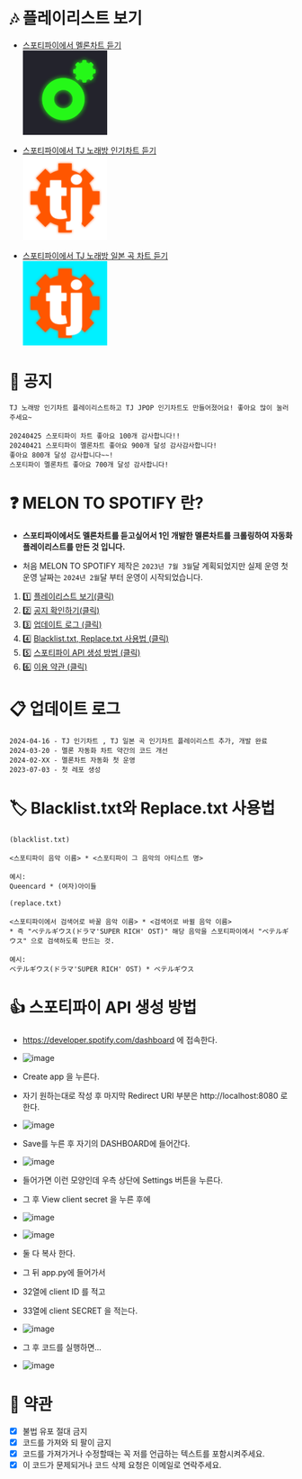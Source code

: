 # 🎶 플레이리스트 보기
- [스포티파이에서 멜론차트 듣기](https://open.spotify.com/playlist/20R8anptqFQTGk4P2X6dRp?si=e5098eae6e6645ea)<br>
[<img src="img/Melon.png" width=150 />](https://open.spotify.com/playlist/20R8anptqFQTGk4P2X6dRp?si=e5098eae6e6645ea)<br>

- [스포티파이에서 TJ 노래방 인기차트 듣기](https://open.spotify.com/playlist/3lMWs2QjqGp3OuE6tV3zos?si=4991ce0e893344a5)<br>
 [<img src="img/Tj.png" width=150 />](https://open.spotify.com/playlist/3lMWs2QjqGp3OuE6tV3zos?si=4991ce0e893344a5)<br>

- [스포티파이에서 TJ 노래방 일본 곡 차트 듣기](https://open.spotify.com/playlist/4DtmAMcrMGFPOya57Vu4q2?si=bf62b9de6d404b14)<br>
 [<img src="img/Tj-Jpop.png" width=150 />](https://open.spotify.com/playlist/4DtmAMcrMGFPOya57Vu4q2?si=bf62b9de6d404b14)<br>
 
# 📢 공지
```
TJ 노래방 인기차트 플레이리스트하고 TJ JPOP 인기차트도 만들어졌어요! 좋아요 많이 눌러주세요~

20240425 스포티파이 차트 좋아요 100개 감사합니다!!
20240421 스포티파이 멜론차트 좋아요 900개 달성 감사감사합니다!
좋아요 800개 달성 감사합니다~~!
스포티파이 멜론차트 좋아요 700개 달성 감사합니다!
```

# ❓ MELON TO SPOTIFY 란?
- **스포티파이에서도 멜론차트를 듣고싶어서 1인 개발한 멜론차트를 크롤링하여 자동화 플레이리스트를 만든 것 입니다.**

- 처음 MELON TO SPOTIFY 제작은 `2023년 7월 3월`달 계획되었지만 실제 운영 첫 운영 날짜는 `2024년 2월`달 부터 운영이 시작되었습니다.

1. :one: [플레이리스트 보기(클릭)](#🎶-플레이리스트-보기)
2. :two: [공지 확인하기(클릭)](#📢-공지)
3. :three: [업데이트 로그 (클릭)](#📋-업데이트-로그)
4. :four: [Blacklist.txt, Replace.txt 사용법 (클릭)](#🏷️-blacklisttxt와-replacetxt-사용법)
5. :five: [스포티파이 API 생성 방법 (클릭)](#👍-스포티파이-api-생성-방법)
6. :six: [이용 약관 (클릭)](#📜-약관)

# 📋 업데이트 로그
```
2024-04-16 - TJ 인기차트 , TJ 일본 곡 인기차트 플레이리스트 추가, 개발 완료
2024-03-20 - 멜론 자동화 차트 약간의 코드 개선
2024-02-XX - 멜론차트 자동화 첫 운영
2023-07-03 - 첫 레포 생성
```

# 🏷️ Blacklist.txt와 Replace.txt 사용법
```
(blacklist.txt)

<스포티파이 음악 이름> * <스포티파이 그 음악의 아티스트 명>

예시:
Queencard * (여자)아이들
```
```
(replace.txt)

<스포티파이에서 검색어로 바꿀 음악 이름> * <검색어로 바뀔 음악 이름>
* 즉 "ベテルギウス(ドラマ'SUPER RICH' OST)" 해당 음악을 스포티파이에서 "ベテルギウス" 으로 검색하도록 만드는 것.

예시:
ベテルギウス(ドラマ'SUPER RICH' OST) * ベテルギウス
```

# 👍 스포티파이 API 생성 방법
- https://developer.spotify.com/dashboard 에 접속한다.
- ![image](https://github.com/Yubir/melon-to-spotify/assets/101859341/43f0a9ae-aaf1-4e33-9a3f-2922063cab8e)

- Create app 을 누른다.
- 자기 원하는대로 작성 후 마지막 Redirect URI 부분은 http://localhost:8080 로 한다.
- ![image](https://github.com/Yubir/melon-to-spotify/assets/101859341/707279e5-7264-4f71-ab1e-6e6e27727f64)


- Save를 누른 후 자기의 DASHBOARD에 들어간다.
- ![image](https://github.com/Yubir/melon-to-spotify/assets/101859341/881817fe-7f48-4b3f-a08f-5367c7e322f5)


- 들어가면 이런 모양인데 우측 상단에 Settings 버튼을 누른다.
- 그 후 View client secret 을 누른 후에
- ![image](https://github.com/Yubir/melon-to-spotify/assets/101859341/339c00cd-4005-495d-a327-64daf7aad35a)
- ![image](https://github.com/Yubir/melon-to-spotify/assets/101859341/31165b32-fcb5-461a-8bc6-9cd5ced17742)


- 둘 다 복사 한다.
- 그 뒤 app.py에 들어가서
- 32열에 client ID 를 적고
- 33열에 client SECRET 을 적는다.
- ![image](https://github.com/Yubir/melon-to-spotify/assets/101859341/521c4ec7-e87e-426b-a688-ab1b0f6b3d19)


- 그 후 코드를 실행하면...
- ![image](https://github.com/Yubir/melon-to-spotify/assets/101859341/43a83fcc-4327-4e90-be6e-9d25c788c4a5)

# <a id="terms"></a> 📜 약관
- [x] 불법 유포 절대 금지
- [x] 코드를 가져와 되 팔이 금지
- [x] 코드를 가져가거나 수정할때는 꼭 저를 언급하는 텍스트를 포함시켜주세요.
- [x] 이 코드가 문제되거나 코드 삭제 요청은 이메일로 연락주세요.
